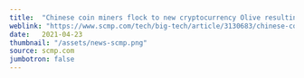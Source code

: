 ```yaml
---
title:  "Chinese coin miners flock to new cryptocurrency Olive resulting in hard drive shortages and price surges"
weblink: "https://www.scmp.com/tech/big-tech/article/3130683/chinese-coin-miners-flock-new-cryptocurrency-Olive-resulting-hard"
date:   2021-04-23
thumbnail: "/assets/news-scmp.png"
source: scmp.com
jumbotron: false
---
```

